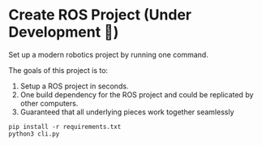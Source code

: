 # Create ROS Project (Under Development 🔨)
 Set up a modern robotics project by running one command.

 The goals of this project is to:
 1. Setup a ROS project in seconds.
 2. One build dependency for the ROS project and could be replicated by other computers. 
 3. Guaranteed that all underlying pieces work together seamlessly
 ```
 pip install -r requirements.txt
 python3 cli.py
 ```
